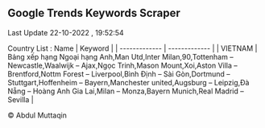 

## Google Trends Keywords Scraper 
 
Last Update 22-10-2022 , 19:52:54

Country List :
 Name  | Keyword |
| ------------- | ------------- |
| VIETNAM | Bảng xếp hạng Ngoại hạng Anh,Man Utd,Inter Milan,90,Tottenham – Newcastle,Waalwijk – Ajax,Ngọc Trinh,Mason Mount,Xoi,Aston Villa – Brentford,Nottm Forest – Liverpool,Bình Định – Sài Gòn,Dortmund – Stuttgart,Hoffenheim – Bayern,Manchester united,Augsburg – Leipzig,Đà Nẵng – Hoàng Anh Gia Lai,Milan – Monza,Bayern Munich,Real Madrid – Sevilla |



© Abdul Muttaqin 
